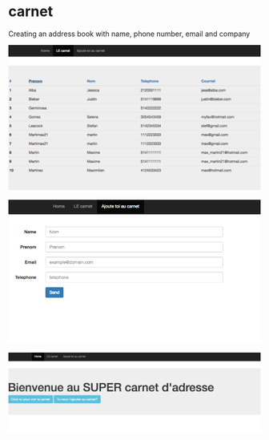 # carnet

Creating an address book with name, phone number, email and company

![alt tag](https://github.com/Martimax21/carnet/blob/master/public/img/carnet.png)

![alt tag](https://github.com/Martimax21/carnet/blob/master/public/img/ajoutcarnet.png)

![alt tag](https://github.com/Martimax21/carnet/blob/master/public/img/home2.png)
